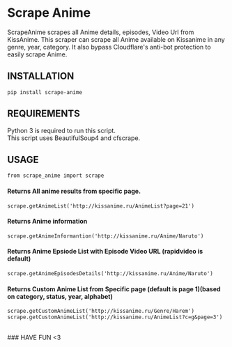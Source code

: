 # Scrape Anime

ScrapeAnime scrapes all Anime details, episodes, Video Url from KissAnime.
This scraper can scrape all Anime available on Kissanime in any genre, year, category. It also bypass Cloudflare's anti-bot protection to easily scrape Anime.


## INSTALLATION
``` pip install scrape-anime ```

## REQUIREMENTS
Python 3 is required to run this script. <br>
This script uses BeautifulSoup4 and cfscrape.
## USAGE


```from scrape_anime import scrape```



#### Returns All anime results from specific page.

```scrape.getAnimeList('http://kissanime.ru/AnimeList?page=21')```


#### Returns Anime information
```scrape.getAnimeInformantion('http://kissanime.ru/Anime/Naruto')```

#### Returns Anime Epsiode List with Episode Video URL (rapidvideo is default)
```scrape.getAnimeEpisodesDetails('http://kissanime.ru/Anime/Naruto')```

#### Returns Custom Anime List from Specific page (default is page 1)(based on category, status, year, alphabet)
```scrape.getCustomAnimeList('http://kissanime.ru/Genre/Harem')```
```scrape.getCustomAnimeList('http://kissanime.ru/AnimeList?c=g&page=3')```


<br>
### HAVE FUN <3
